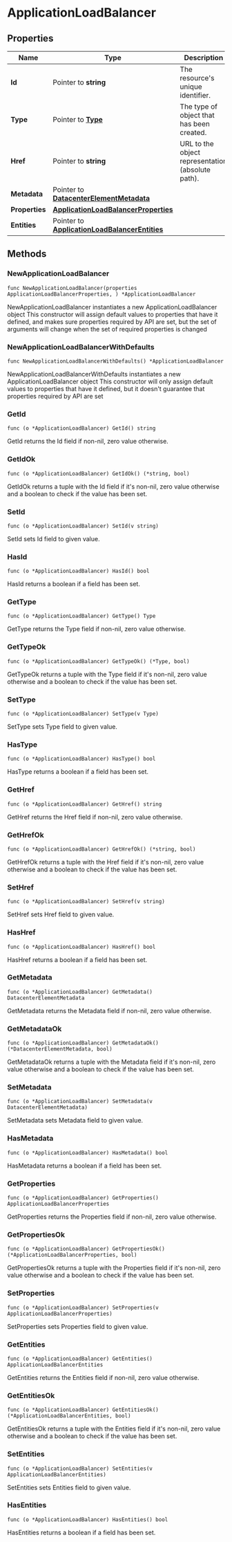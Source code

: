 # ApplicationLoadBalancer

## Properties

|Name | Type | Description | Notes|
|------------ | ------------- | ------------- | -------------|
|**Id** | Pointer to **string** | The resource&#39;s unique identifier. | [optional] [readonly] |
|**Type** | Pointer to [**Type**](Type.md) | The type of object that has been created. | [optional] |
|**Href** | Pointer to **string** | URL to the object representation (absolute path). | [optional] [readonly] |
|**Metadata** | Pointer to [**DatacenterElementMetadata**](DatacenterElementMetadata.md) |  | [optional] |
|**Properties** | [**ApplicationLoadBalancerProperties**](ApplicationLoadBalancerProperties.md) |  | |
|**Entities** | Pointer to [**ApplicationLoadBalancerEntities**](ApplicationLoadBalancerEntities.md) |  | [optional] |

## Methods

### NewApplicationLoadBalancer

`func NewApplicationLoadBalancer(properties ApplicationLoadBalancerProperties, ) *ApplicationLoadBalancer`

NewApplicationLoadBalancer instantiates a new ApplicationLoadBalancer object
This constructor will assign default values to properties that have it defined,
and makes sure properties required by API are set, but the set of arguments
will change when the set of required properties is changed

### NewApplicationLoadBalancerWithDefaults

`func NewApplicationLoadBalancerWithDefaults() *ApplicationLoadBalancer`

NewApplicationLoadBalancerWithDefaults instantiates a new ApplicationLoadBalancer object
This constructor will only assign default values to properties that have it defined,
but it doesn't guarantee that properties required by API are set

### GetId

`func (o *ApplicationLoadBalancer) GetId() string`

GetId returns the Id field if non-nil, zero value otherwise.

### GetIdOk

`func (o *ApplicationLoadBalancer) GetIdOk() (*string, bool)`

GetIdOk returns a tuple with the Id field if it's non-nil, zero value otherwise
and a boolean to check if the value has been set.

### SetId

`func (o *ApplicationLoadBalancer) SetId(v string)`

SetId sets Id field to given value.

### HasId

`func (o *ApplicationLoadBalancer) HasId() bool`

HasId returns a boolean if a field has been set.

### GetType

`func (o *ApplicationLoadBalancer) GetType() Type`

GetType returns the Type field if non-nil, zero value otherwise.

### GetTypeOk

`func (o *ApplicationLoadBalancer) GetTypeOk() (*Type, bool)`

GetTypeOk returns a tuple with the Type field if it's non-nil, zero value otherwise
and a boolean to check if the value has been set.

### SetType

`func (o *ApplicationLoadBalancer) SetType(v Type)`

SetType sets Type field to given value.

### HasType

`func (o *ApplicationLoadBalancer) HasType() bool`

HasType returns a boolean if a field has been set.

### GetHref

`func (o *ApplicationLoadBalancer) GetHref() string`

GetHref returns the Href field if non-nil, zero value otherwise.

### GetHrefOk

`func (o *ApplicationLoadBalancer) GetHrefOk() (*string, bool)`

GetHrefOk returns a tuple with the Href field if it's non-nil, zero value otherwise
and a boolean to check if the value has been set.

### SetHref

`func (o *ApplicationLoadBalancer) SetHref(v string)`

SetHref sets Href field to given value.

### HasHref

`func (o *ApplicationLoadBalancer) HasHref() bool`

HasHref returns a boolean if a field has been set.

### GetMetadata

`func (o *ApplicationLoadBalancer) GetMetadata() DatacenterElementMetadata`

GetMetadata returns the Metadata field if non-nil, zero value otherwise.

### GetMetadataOk

`func (o *ApplicationLoadBalancer) GetMetadataOk() (*DatacenterElementMetadata, bool)`

GetMetadataOk returns a tuple with the Metadata field if it's non-nil, zero value otherwise
and a boolean to check if the value has been set.

### SetMetadata

`func (o *ApplicationLoadBalancer) SetMetadata(v DatacenterElementMetadata)`

SetMetadata sets Metadata field to given value.

### HasMetadata

`func (o *ApplicationLoadBalancer) HasMetadata() bool`

HasMetadata returns a boolean if a field has been set.

### GetProperties

`func (o *ApplicationLoadBalancer) GetProperties() ApplicationLoadBalancerProperties`

GetProperties returns the Properties field if non-nil, zero value otherwise.

### GetPropertiesOk

`func (o *ApplicationLoadBalancer) GetPropertiesOk() (*ApplicationLoadBalancerProperties, bool)`

GetPropertiesOk returns a tuple with the Properties field if it's non-nil, zero value otherwise
and a boolean to check if the value has been set.

### SetProperties

`func (o *ApplicationLoadBalancer) SetProperties(v ApplicationLoadBalancerProperties)`

SetProperties sets Properties field to given value.


### GetEntities

`func (o *ApplicationLoadBalancer) GetEntities() ApplicationLoadBalancerEntities`

GetEntities returns the Entities field if non-nil, zero value otherwise.

### GetEntitiesOk

`func (o *ApplicationLoadBalancer) GetEntitiesOk() (*ApplicationLoadBalancerEntities, bool)`

GetEntitiesOk returns a tuple with the Entities field if it's non-nil, zero value otherwise
and a boolean to check if the value has been set.

### SetEntities

`func (o *ApplicationLoadBalancer) SetEntities(v ApplicationLoadBalancerEntities)`

SetEntities sets Entities field to given value.

### HasEntities

`func (o *ApplicationLoadBalancer) HasEntities() bool`

HasEntities returns a boolean if a field has been set.


